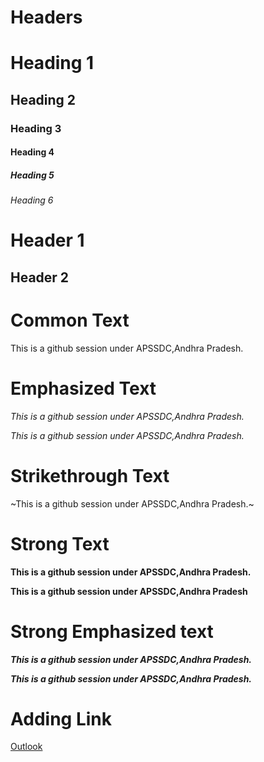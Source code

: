 Headers
==========

# Heading 1
## Heading 2
### Heading 3
#### Heading 4
##### Heading 5
###### Heading 6

Header 1
==========

Header 2
-------------
Common Text
===========

This is a github session under APSSDC,Andhra Pradesh.

Emphasized Text
===============

*This is a github session under APSSDC,Andhra Pradesh.*

_This is a github session under APSSDC,Andhra Pradesh._

Strikethrough Text
==================

~This is a github session under APSSDC,Andhra Pradesh.~

Strong Text
===============
**This is a github session under APSSDC,Andhra Pradesh.**

__This is a github session under APSSDC,Andhra Pradesh__

Strong Emphasized text
=================

***This is a github session under APSSDC,Andhra Pradesh.***

___This is a github session under APSSDC,Andhra Pradesh.___

Adding Link
===========

[Outlook](https://outlook.live.com/mail/0/inbox/id/AQQkADAwATM0MDAAMS0xYTZhLTA5YjItMDACLTAwCgAQANVYxIanJtlLp9Vq%2FhfjucI%3D?state=0&RpsCsrfState=8d7b6688-3484-7616-d8eb-97555f3d9d79)
